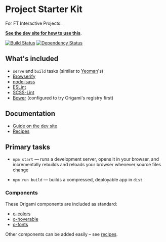 # Project Starter Kit

For FT Interactive Projects.

**[See the dev site for how to use this](http://ft-interactive.github.io/guides/project-starter-kit/)**.

[![Build Status][travis-image]][travis-url] [![Dependency Status][devdeps-image]][devdeps-url]


## What's included

- `serve` and `build` tasks (similar to [Yeoman](http://yeoman.io/learning/index.html)'s)
- [Browserify](http://browserify.org/)
- [node-sass](https://github.com/sass/node-sass)
- [ESLint](http://eslint.org/)
- [SCSS-Lint](https://github.com/causes/scss-lint)
- [Bower](http://bower.io/) (configured to try Origami's registry first)

## Documentation

- [Guide on the dev site](http://ft-interactive.github.io/guides/project-starter-kit/)
- [Recipes](docs/recipes/README.md)


## Primary tasks

- `npm start` — runs a development server, opens it in your browser, and incrementally rebuilds and reloads your browser whenever source files change

- `npm run build` — builds a compressed, deployable app in `dist`


### Components

These Origami components are included as standard:

- [o-colors](http://registry.origami.ft.com/components/o-colors)
- [o-hoverable](http://registry.origami.ft.com/components/o-hoverable)
- [o-fonts](http://registry.origami.ft.com/components/o-fonts)

Other components can be added easily – see [recipes](docs/recipes/README.md).


<!-- badge URLs -->
[travis-url]: http://travis-ci.org/ft-interactive/project-starter-kit
[travis-image]: https://img.shields.io/travis/ft-interactive/project-starter-kit.svg?style=flat-square

[devdeps-url]: https://david-dm.org/ft-interactive/project-starter-kit#info=devDependencies
[devdeps-image]: https://img.shields.io/david/dev/ft-interactive/project-starter-kit.svg?style=flat-square
